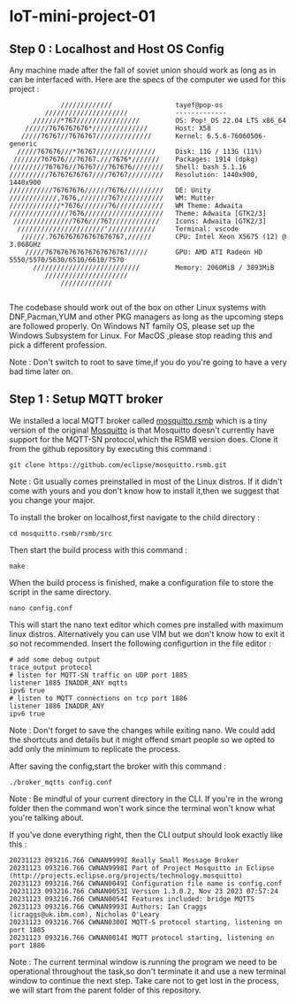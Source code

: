 # IoT-mini-project-01

## Step 0 : Localhost and Host OS Config

Any machine made after the fall of soviet union should work as long as in can be interfaced with. Here are the specs of the computer we used for this project : 

```
             /////////////                tayef@pop-os 
         /////////////////////            ------------- 
      ///////*767////////////////         OS: Pop!_OS 22.04 LTS x86_64 
    //////7676767676*//////////////       Host: X58 
   /////76767//7676767//////////////      Kernel: 6.5.6-76060506-generic 
  /////767676///*76767///////////////     Disk: 11G / 113G (11%)
 ///////767676///76767.///7676*///////    Packages: 1914 (dpkg) 
/////////767676//76767///767676////////   Shell: bash 5.1.16 
//////////76767676767////76767/////////   Resolution: 1440x900, 1440x900 
///////////76767676//////7676//////////   DE: Unity 
////////////,7676,///////767///////////   WM: Mutter 
/////////////*7676///////76////////////   WM Theme: Adwaita 
///////////////7676////////////////////   Theme: Adwaita [GTK2/3] 
 ///////////////7676///767////////////    Icons: Adwaita [GTK2/3] 
  //////////////////////'////////////     Terminal: vscode 
   //////.7676767676767676767,//////      CPU: Intel Xeon X5675 (12) @ 3.068GHz 
    /////767676767676767676767/////       GPU: AMD ATI Radeon HD 5550/5570/5630/6510/6610/7570 
      ///////////////////////////         Memory: 2060MiB / 3893MiB 
         /////////////////////
             /////////////                                        
                                                                  
```

The codebase should work out of the box on other Linux systems with DNF,Pacman,YUM and other PKG managers as long as the upcoming steps are followed properly. On Windows NT family OS, please set up the Windows Subsystem for Linux. For MacOS ,please stop reading this and pick a different profession.

Note : Don't switch to root to save time,if you do you're going to have a very bad time later on.

## Step 1 : Setup MQTT broker

We installed a local MQTT broker called [mosquitto.rsmb](https://github.com/eclipse/mosquitto.rsmb) which is a tiny version of the original [ Mosquitto](https://mosquitto.org/) is that Mosquitto doesn't currently have support for the MQTT-SN protocol,which the RSMB version does. Clone it from the github repository by executing this command :

```
git clone https://github.com/eclipse/mosquitto.rsmb.git
```

Note : Git usually comes preinstalled in most of the Linux distros. If it didn't come with yours and you don't know how to install it,then we suggest that you change your major.

To install the broker on localhost,first navigate to the child directory :

```
cd mosquitto.rsmb/rsmb/src
```

Then start the build process with this command :
```
make
```
When the build process is finished, make a configuration file to store the script in the same directory.
```
nano config.conf
```
This will start the nano text editor which comes pre installed with maximum linux distros. Alternatively you can use VIM but we don't know how to exit it so not recommended. Insert the following configurtion in the file editor :

```
# add some debug output
trace_output protocol
# listen for MQTT-SN traffic on UDP port 1885
listener 1885 INADDR_ANY mqtts
ipv6 true
# listen to MQTT connections on tcp port 1886
listener 1886 INADDR_ANY
ipv6 true
```

Note : Don't forget to save the changes while exiting nano. We could add the shortcuts and details but it might offend smart people so we opted to add only the minimum to replicate the process.

After saving the config,start the broker with this command :
```
./broker_mqtts config.conf
```

Note : Be mindful of your current directory in the CLI. If you're in the wrong folder then the command won't work since the terminal won't know what you're talking about.

If you've done everything right, then the CLI output should look exactly like this :
```
20231123 093216.766 CWNAN9999I Really Small Message Broker
20231123 093216.766 CWNAN9998I Part of Project Mosquitto in Eclipse
(http://projects.eclipse.org/projects/technology.mosquitto)
20231123 093216.766 CWNAN0049I Configuration file name is config.conf
20231123 093216.766 CWNAN0053I Version 1.3.0.2, Nov 23 2023 07:57:24
20231123 093216.766 CWNAN0054I Features included: bridge MQTTS 
20231123 093216.766 CWNAN9993I Authors: Ian Craggs (icraggs@uk.ibm.com), Nicholas O'Leary
20231123 093216.766 CWNAN0300I MQTT-S protocol starting, listening on port 1885
20231123 093216.766 CWNAN0014I MQTT protocol starting, listening on port 1886
```

Note : The current terminal window is running the program we need to be operational throughout the task,so don't terminate it and use a new terminal window to continue the next step. Take care not to get lost in the process, we will start from the parent folder of this repository.